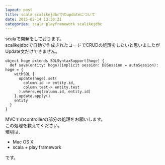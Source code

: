 ```yaml
---
layout: post
title: scala scalikejdbcでのupdateについて
date: 2015-02-14 13:30:21
categories: scala playframework scalikejdbc
---
```

<!-- {% raw %} -->
<p>scalaで開発をしております。<br>
scalikejdbcで自動で作成されたコードでCRUDの処理をしたいと思いましたが<br>
Update文だけできません。</p>

<pre><code>object hoge extends SQLSyntaxSupport[hoge] {
  def save(entity: hoge)(implicit session: DBSession = autoSession): hoge = {
    withSQL {
      update(hoge).set(
        column.id -&gt; entity.id,
        column.test-&gt; entity.test
      ).where.eq(column.id, entity.id)
    }.update.apply()
    entity
  }
}
</code></pre>

<p>MVCでのcontrollerの部分の処理をお願いします。<br>
この処理を教えてください。<br>
環境は、</p>

<ul>
<li>Mac OS X </li>
<li>scala + play framework</li>
</ul>

<p>です。</p>
<!-- {% endraw %} -->

